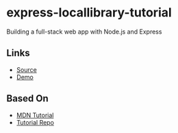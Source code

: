# express-locallibrary-tutorial

Building a full-stack web app with Node.js and Express

## Links

- [Source](https://github.com/denisecase/express-locallibrary-tutorial)
- [Demo]()

## Based On

- [MDN Tutorial](https://developer.mozilla.org/en-US/docs/Learn/Server-side/Express_Nodejs/Tutorial_local_library_website)
- [Tutorial Repo](https://github.com/mdn/express-locallibrary-tutorial)
